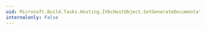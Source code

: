 ```yaml
---
uid: Microsoft.Build.Tasks.Hosting.IVbcHostObject.SetGenerateDocumentation(System.Boolean)
internalonly: False
---
```

